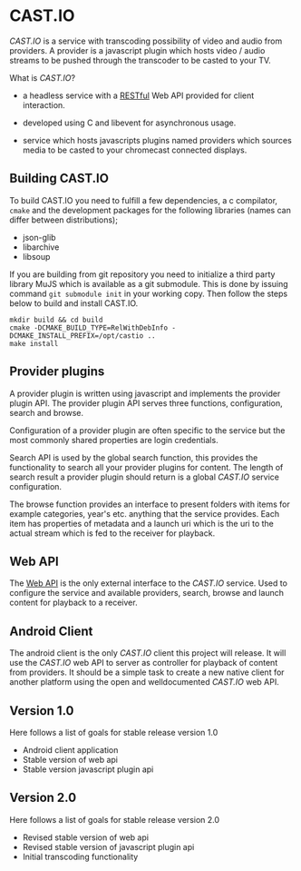 CAST.IO
=======

_CAST.IO_ is a service with transcoding possibility of video and audio
from providers. A provider is a javascript plugin which hosts video /
audio streams to be pushed through the transcoder to be casted to your
TV.

What is _CAST.IO_?

 - a headless service with a [RESTful][] Web API provided for client
   interaction.

 - developed using C and libevent for asynchronous usage.

 - service which hosts javascripts plugins named providers which
   sources media to be casted to your chromecast connected displays.


[RESTful]: http://en.wikipedia.org/w/index.php?title=Representational_state_transfer "REpresental State Transfer"


## Building CAST.IO

To build CAST.IO you need to fulfill a few dependencies, a c
compilator, `cmake` and the development packages for the following
libraries (names can differ between distributions);

- json-glib
- libarchive
- libsoup

If you are building from git repository you need to initialize a third
party library MuJS which is available as a git submodule. This is done
by issuing command `git submodule init` in your working copy. Then
follow the steps below to build and install CAST.IO.

    mkdir build && cd build
    cmake -DCMAKE_BUILD_TYPE=RelWithDebInfo -DCMAKE_INSTALL_PREFIX=/opt/castio ..
	make install


## Provider plugins

A provider plugin is written using javascript and implements the
provider plugin API. The provider plugin API serves three functions,
configuration, search and browse.

Configuration of a provider plugin are often specific to the service
but the most commonly shared properties are login credentials.

Search API is used by the global search function, this provides the
functionality to search all your provider plugins for content. The
length of search result a provider plugin should return is a global
_CAST.IO_ service configuration.

The browse function provides an interface to present folders with
items for example categories, year's etc. anything that the service
provides. Each item has properties of metadata and a launch uri which
is the uri to the actual stream which is fed to the receiver for
playback.


## Web API

The [Web API][] is the only external interface to the _CAST.IO_
service. Used to configure the service and available providers,
search, browse and launch content for playback to a receiver.

[web api]: https://github.com/hean01/castio/blob/master/API.md "CAST.IO Rest API"


## Android Client

The android client is the only _CAST.IO_ client this project will
release. It will use the _CAST.IO_ web API to server as controller for
playback of content from providers. It should be a simple task to
create a new native client for another platform using the open and
welldocumented _CAST.IO_ web API.


## Version 1.0

Here follows a list of goals for stable release version 1.0

 - Android client application
 - Stable version of web api
 - Stable version javascript plugin api


## Version 2.0

Here follows a list of goals for stable release version 2.0

 - Revised stable version of web api
 - Revised stable version of javascript plugin api
 - Initial transcoding functionality

